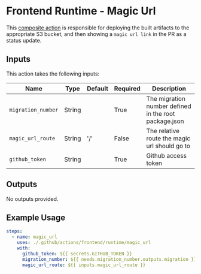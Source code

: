 # Frontend Runtime - Magic Url

This [composite action](./action.yml) is responsible for deploying the built artifacts to the appropriate S3 bucket, and then showing a `magic url link` in the PR as a status update.

## Inputs

This action takes the following inputs:

| Name                        | Type    | Default                      | Required  | Description                                               |
| --------------------------- | ------- | ---------------------------- | --------- | --------------------------------------------------------- |
| `migration_number`          | String  |                              | True      | The migration number defined in the root package.json      
| `magic_url_route`           | String  | '/'                          | False     | The relative route the magic url should go to
| `github_token`              | String  |                              | True      | Github access token                                               

## Outputs

No outputs provided.

## Example Usage

```yaml
steps:
  - name: magic_url
    uses: ./.github/actions/frontend/runtime/magic_url
    with:
      github_token: ${{ secrets.GITHUB_TOKEN }}
      migration_number: ${{ needs.migration_number.outputs.migration }}
      magic_url_route: ${{ inputs.magic_url_route }}
```
